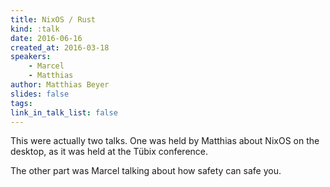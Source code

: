 ```yaml
---
title: NixOS / Rust
kind: :talk
date: 2016-06-16
created_at: 2016-03-18
speakers:
    - Marcel
    - Matthias
author: Matthias Beyer
slides: false
tags:
link_in_talk_list: false
---
```


This were actually two talks. One was held by Matthias about NixOS on the
desktop, as it was held at the Tübix conference.

The other part was Marcel talking about how safety can safe you.

